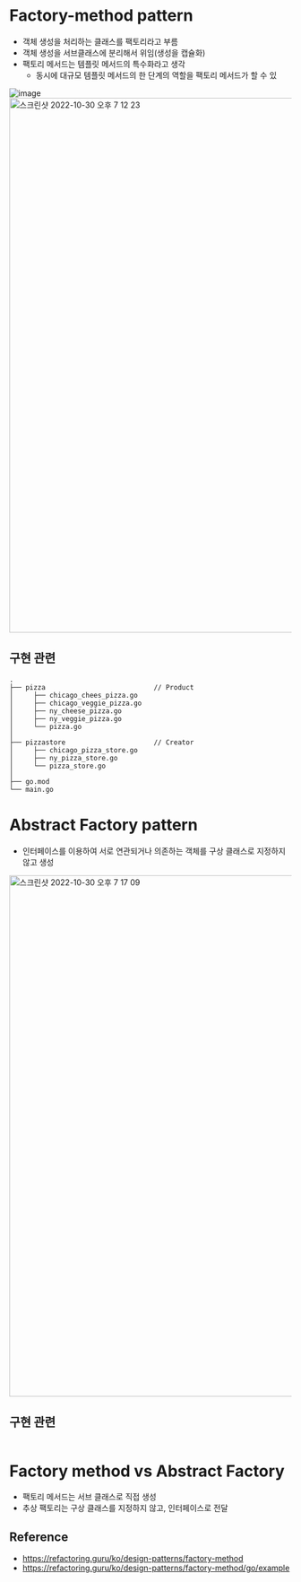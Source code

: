 # Factory-method pattern
- 객체 생성을 처리하는 클래스를 팩토리라고 부름
- 객체 생성을 서브클래스에 분리해서 위임(생성을 캡슐화)
- 팩토리 메서드는 템플릿 메서드의 특수화라고 생각
  - 동시에 대규모 템플릿 메서드의 한 단계의 역할을 팩토리 메서드가 할 수 있

![image](https://images.velog.io/images/ljo_0920/post/3f96dcce-7c72-4198-b1c1-13c818846b58/arch2.png)
<img width="954" alt="스크린샷 2022-10-30 오후 7 12 23" src="https://user-images.githubusercontent.com/59307414/198873337-e5d1f069-690f-4f37-9314-ae62e26d5acd.png">

## 구현 관련
```
.
├── pizza                           // Product
│     ├── chicago_chees_pizza.go
│     ├── chicago_veggie_pizza.go
│     ├── ny_cheese_pizza.go
│     ├── ny_veggie_pizza.go
│     └── pizza.go
│
├── pizzastore                      // Creator
│     ├── chicago_pizza_store.go
│     ├── ny_pizza_store.go
│     └── pizza_store.go
│
├── go.mod
└── main.go

```

# Abstract Factory pattern
- 인터페이스를 이용하여 서로 연관되거나 의존하는 객체를 구상 클래스로 지정하지 않고 생성

<img width="930" alt="스크린샷 2022-10-30 오후 7 17 09" src="https://user-images.githubusercontent.com/59307414/198873477-332fb47d-19f8-4a99-9fc4-f28bf3c48138.png">

## 구현 관련
```

```

# Factory method vs Abstract Factory
- 팩토리 메서드는 서브 클래스로 직접 생성
- 추상 팩토리는 구상 클래스를 지정하지 않고, 인터페이스로 전달

## Reference
- https://refactoring.guru/ko/design-patterns/factory-method
- https://refactoring.guru/ko/design-patterns/factory-method/go/example